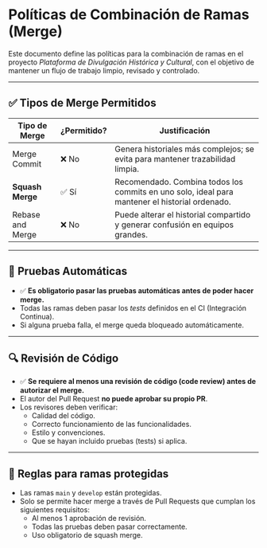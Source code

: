 # Políticas de Combinación de Ramas (Merge)

Este documento define las políticas para la combinación de ramas en el proyecto *Plataforma de Divulgación Histórica y Cultural*, con el objetivo de mantener un flujo de trabajo limpio, revisado y controlado.

---

## ✅ Tipos de Merge Permitidos

| Tipo de Merge      | ¿Permitido? | Justificación                                                                 |
|--------------------|-------------|-------------------------------------------------------------------------------|
| Merge Commit       | ❌ No        | Genera historiales más complejos; se evita para mantener trazabilidad limpia.|
| **Squash Merge**   | ✅ Sí        | Recomendado. Combina todos los commits en uno solo, ideal para mantener el historial ordenado. |
| Rebase and Merge   | ❌ No        | Puede alterar el historial compartido y generar confusión en equipos grandes.|

---

## 🧪 Pruebas Automáticas

- ✅ **Es obligatorio pasar las pruebas automáticas antes de poder hacer merge.**
- Todas las ramas deben pasar los *tests* definidos en el CI (Integración Continua).
- Si alguna prueba falla, el merge queda bloqueado automáticamente.

---

## 🔍 Revisión de Código

- ✅ **Se requiere al menos una revisión de código (code review) antes de autorizar el merge.**
- El autor del Pull Request **no puede aprobar su propio PR**.
- Los revisores deben verificar:
  - Calidad del código.
  - Correcto funcionamiento de las funcionalidades.
  - Estilo y convenciones.
  - Que se hayan incluido pruebas (tests) si aplica.

---

## 🔐 Reglas para ramas protegidas

- Las ramas `main` y `develop` están protegidas.
- Solo se permite hacer merge a través de Pull Requests que cumplan los siguientes requisitos:
  - Al menos 1 aprobación de revisión.
  - Todas las pruebas deben pasar correctamente.
  - Uso obligatorio de squash merge.
